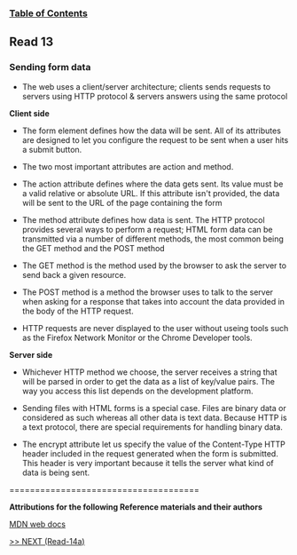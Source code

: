 ### [Table of Contents](https://wondwosentsige.github.io/code-301-reading-notes/Home)

## Read 13

### Sending form data



- The web uses a client/server architecture; clients sends requests to servers using HTTP protocol & servers answers using the same protocol

__Client side__

- The form element defines how the data will be sent. All of its attributes are designed to let you configure the request to be sent when a user hits a submit button. 

- The two most important attributes are action and method.

- The action attribute defines where the data gets sent. Its value must be a valid relative or absolute URL. If this attribute isn't provided, the data will be sent to the URL of the page containing the form 

- The method attribute defines how data is sent. The HTTP protocol provides several ways to perform a request; HTML form data can be transmitted via a number of different methods, the most common being the GET method and the POST method


- The GET method is the method used by the browser to ask the server to send back a given resource.


- The POST method is a method the browser uses to talk to the server when asking for a response that takes into account the data provided in the body of the HTTP request.

- HTTP requests are never displayed to the user without useing tools such as the Firefox Network Monitor or the Chrome Developer tools.


__Server side__

- Whichever HTTP method we choose, the server receives a string that will be parsed in order to get the data as a list of key/value pairs. The way you access this list depends on the development platform.

- Sending files with HTML forms is a special case. Files are binary data or considered as such whereas all other data is text data. Because HTTP is a text protocol, there are special requirements for handling binary data.

- The encrypt attribute let us specify the value of the Content-Type HTTP header included in the request generated when the form is submitted. This header is very important because it tells the server what kind of data is being sent.

































=====================================

__Attributions for the following Reference materials and their authors__

[MDN web docs](https://developer.mozilla.org/en-US/docs/Learn/Forms/Sending_and_retrieving_form_data)





[>> NEXT (Read-14a)](https://wondwosentsige.github.io/code-301-reading-notes/class-14a)